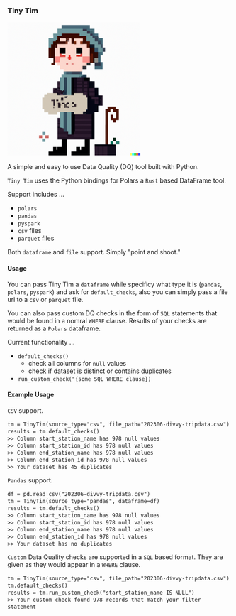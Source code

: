 ### Tiny Tim

<img src="https://github.com/danielbeach/tinytimmy/blob/main/imgs/tinytim.png" width="300">


A simple and easy to use Data Quality (DQ) tool built with Python.

`Tiny Tim` uses the Python bindings for Polars a `Rust` based DataFrame tool.

Support includes ...
- `polars`
- `pandas`
- `pyspark`
- `csv` files
- `parquet` files

Both `dataframe` and `file` support. Simply "point and shoot."


#### Usage
You can pass Tiny Tim a `dataframe` while specificy what type it is (`pandas`, `polars`, `pyspark`)
and ask for `default_checks`, also you can simply pass a file uri to a `csv` or `parquet` file.

You can also pass custom DQ checks in the form of `SQL` statements that would be found
in a nomral `WHERE` clause. Results of your checks are returned as a `Polars` dataframe.

Current functionality ...
- `default_checks()`
    - check all columns for `null` values
    - check if dataset is distinct or contains duplicates
- `run_custom_check("{some SQL WHERE clause})`

#### Example Usage

`CSV` support.
```
tm = TinyTim(source_type="csv", file_path="202306-divvy-tripdata.csv")
results = tm.default_checks()
>> Column start_station_name has 978 null values
>> Column start_station_id has 978 null values
>> Column end_station_name has 978 null values
>> Column end_station_id has 978 null values
>> Your dataset has 45 duplicates
```

`Pandas` support.
```
df = pd.read_csv("202306-divvy-tripdata.csv")
tm = TinyTim(source_type="pandas", dataframe=df)
results = tm.default_checks()
>> Column start_station_name has 978 null values
>> Column start_station_id has 978 null values
>> Column end_station_name has 978 null values
>> Column end_station_id has 978 null values
>> Your dataset has no duplicates
```

`Custom` Data Quality checks are supported in a `SQL` based format. 
They are given as they would appear in a `WHERE` clause.

```
tm = TinyTim(source_type="csv", file_path="202306-divvy-tripdata.csv")
tm.default_checks()
results = tm.run_custom_check("start_station_name IS NULL")
>> Your custom check found 978 records that match your filter statement
```